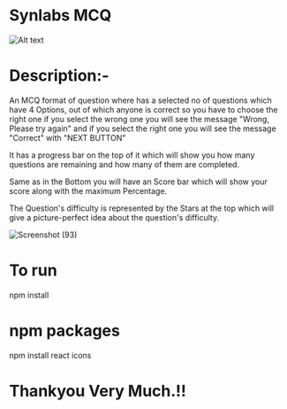 # Synlabs MCQ

![Alt text](https://static.wixstatic.com/media/2ba46c_39e74f301ebf4df9b4b272338b62e7cb~mv2.png/v1/crop/x_0,y_8,w_285,h_74/fill/w_265,h_65,fp_0.50_0.50,q_85,usm_0.66_1.00_0.01,enc_auto/logo.png)

# Description:- 
An MCQ format of question where has a selected no of questions which have 4 Options, out of which anyone is correct 
so you have to choose the right one if you select the wrong one you will see the message "Wrong, Please try again"
and if you select the right one you will see the message "Correct" with "NEXT BUTTON"

It has a progress bar on the top of it which will show you how many questions are remaining and how many of them are completed.

Same as in the Bottom you will have an Score bar which will show your score along with the maximum Percentage.

The Question's difficulty is represented by the Stars at the top which will give a picture-perfect idea about the question's difficulty.

![Screenshot (93)](https://github.com/vmewada01/Synlabs/assets/122343841/b4b27176-749d-4b54-a961-3c9f422cef43)

# To run 
npm install 

# npm packages 
npm install  react icons


# Thankyou Very Much.!!

